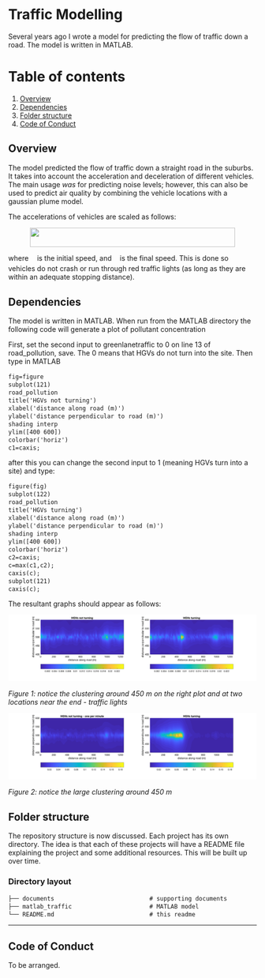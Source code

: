# Traffic Modelling

Several years ago I wrote a model for predicting the flow of traffic down a road. The model is written in MATLAB.

# Table of contents
1. [Overview](#overview)
2. [Dependencies](#Dependencies)
3. [Folder structure](#Folder-Structure)
4. [Code of Conduct](#Code-of-Conduct)

## Overview <a name="overview"></a>

The model predicted the flow of traffic down a straight road in the suburbs. It takes into account the acceleration and deceleration of different vehicles. The main usage <i>was</i> for predicting noise levels; however, this can also be used to predict air quality by combining the vehicle locations with a gaussian plume model.

The accelerations of vehicles are scaled as follows:

<p align="center"><img src="/traffic-modelling/tex/76c82de7decce607c2fafa9943edfbad.svg?invert_in_darkmode&sanitize=true" align=middle width=415.36157519999995pt height=39.428498999999995pt/></p>

where <img src="/traffic-modelling/tex/6dbb78540bd76da3f1625782d42d6d16.svg?invert_in_darkmode&sanitize=true" align=middle width=9.41027339999999pt height=14.15524440000002pt/> is the initial speed, and <img src="/traffic-modelling/tex/6c4adbc36120d62b98deef2a20d5d303.svg?invert_in_darkmode&sanitize=true" align=middle width=8.55786029999999pt height=14.15524440000002pt/> is the final speed. This is done so vehicles do not crash or run through red traffic lights (as long as they are within an adequate stopping distance).

## Dependencies <a name="Dependencies"></a>

The model is written in MATLAB. When run from the MATLAB directory the following code will generate a plot of pollutant concentration

First, set the second input to greenlanetraffic to 0 on line 13 of road_pollution, save. The 0 means that HGVs do not turn into the site. Then type in MATLAB

```
fig=figure
subplot(121)
road_pollution
title('HGVs not turning')    
xlabel('distance along road (m)')
ylabel('distance perpendicular to road (m)')
shading interp
ylim([400 600])
colorbar('horiz')
c1=caxis;
```

after this you can change the second input to 1 (meaning HGVs turn into a site) and type:


```
figure(fig)
subplot(122)
road_pollution
title('HGVs turning')    
xlabel('distance along road (m)')
ylabel('distance perpendicular to road (m)')
shading interp
ylim([400 600])
colorbar('horiz')
c2=caxis;
c=max(c1,c2);
caxis(c);
subplot(121)
caxis(c);
```

The resultant graphs should appear as follows:

![Plot comparing heavy HGV traffic](matlab_traffic/output/traffic_air_quality01.png)

*Figure 1: notice the clustering around 450 m on the right plot and at two locations near the end - traffic lights*

![Plot comparing lighter HGV traffic](matlab_traffic/output/traffic_air_quality02.png)

*Figure 2: notice the large clustering around 450 m*


## Folder structure <a name="Folder-Structure"></a>

The repository structure is now discussed. Each project has its own directory. The idea is that each of these projects will have a README file explaining the project and some additional resources. This will be built up over time.

### Directory layout

                             
    ├── documents							# supporting documents
    ├── matlab_traffic						# MATLAB model
    └── README.md							# this readme
----------

## Code of Conduct<a name="Code-of-Conduct"></a>

To be arranged.